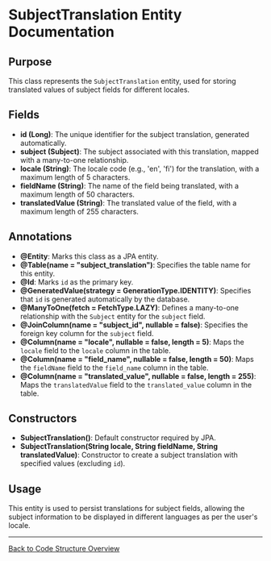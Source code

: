 # SubjectTranslation Entity Documentation

## Purpose

This class represents the `SubjectTranslation` entity, used for storing translated values of subject fields for different locales.

## Fields

- **id (Long)**: The unique identifier for the subject translation, generated automatically.
- **subject (Subject)**: The subject associated with this translation, mapped with a many-to-one relationship.
- **locale (String)**: The locale code (e.g., 'en', 'fi') for the translation, with a maximum length of 5 characters.
- **fieldName (String)**: The name of the field being translated, with a maximum length of 50 characters.
- **translatedValue (String)**: The translated value of the field, with a maximum length of 255 characters.

## Annotations

- **@Entity**: Marks this class as a JPA entity.
- **@Table(name = "subject_translation")**: Specifies the table name for this entity.
- **@Id**: Marks `id` as the primary key.
- **@GeneratedValue(strategy = GenerationType.IDENTITY)**: Specifies that `id` is generated automatically by the database.
- **@ManyToOne(fetch = FetchType.LAZY)**: Defines a many-to-one relationship with the `Subject` entity for the `subject` field.
- **@JoinColumn(name = "subject_id", nullable = false)**: Specifies the foreign key column for the `subject` field.
- **@Column(name = "locale", nullable = false, length = 5)**: Maps the `locale` field to the `locale` column in the table.
- **@Column(name = "field_name", nullable = false, length = 50)**: Maps the `fieldName` field to the `field_name` column in the table.
- **@Column(name = "translated_value", nullable = false, length = 255)**: Maps the `translatedValue` field to the `translated_value` column in the table.

## Constructors

- **SubjectTranslation()**: Default constructor required by JPA.
- **SubjectTranslation(String locale, String fieldName, String translatedValue)**: Constructor to create a subject translation with specified values (excluding `id`).

## Usage

This entity is used to persist translations for subject fields, allowing the subject information to be displayed in different languages as per the user's locale.

---

[Back to Code Structure Overview](../../../code-structure/code-structure.md)
